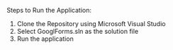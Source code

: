 Steps to Run the Application:
1. Clone the Repository using Microsoft Visual Studio
2. Select GooglForms.sln as the solution file
3. Run the application
